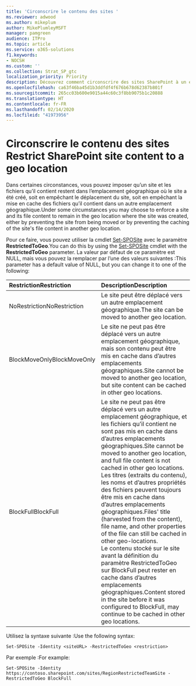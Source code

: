 ```yaml
---
title: 'Circonscrire le contenu des sites '
ms.reviewer: adwood
ms.author: mikeplum
author: MikePlumleyMSFT
manager: pamgreen
audience: ITPro
ms.topic: article
ms.service: o365-solutions
f1.keywords:
- NOCSH
ms.custom: ''
ms.collection: Strat_SP_gtc
localization_priority: Priority
description: Découvrez comment circonscrire des sites SharePoint à un emplacement géographique spécifique dans un environnement multigéographique.
ms.openlocfilehash: ca63f46ba45d1b3ddfdf4f676b678d62387b801f
ms.sourcegitcommit: 265cc03b600e9015a44c60c3f8bb9075b1c20888
ms.translationtype: HT
ms.contentlocale: fr-FR
ms.lasthandoff: 02/14/2020
ms.locfileid: "41973956"
---
```

# <a name="restrict-sharepoint-site-content-to-a-geo-location"></a><span data-ttu-id="a6226-103">Circonscrire le contenu des sites </span><span class="sxs-lookup"><span data-stu-id="a6226-103">Restrict SharePoint site content to a geo location</span></span>

<span data-ttu-id="a6226-104">Dans certaines circonstances, vous pouvez imposer qu’un site et les fichiers qu’il contient restent dans l’emplacement géographique où le site a été créé, soit en empêchant le déplacement du site, soit en empêchant la mise en cache des fichiers qu’il contient dans un autre emplacement géographique.</span><span class="sxs-lookup"><span data-stu-id="a6226-104">Under some circumstances you may choose to enforce a site and its file content to remain in the geo location where the site was created, either by preventing the site from being moved or by preventing the caching of the site's file content in another geo location.</span></span>

<span data-ttu-id="a6226-105">Pour ce faire, vous pouvez utiliser la cmdlet [Set-SPOSite](https://docs.microsoft.com/powershell/module/sharepoint-online/set-sposite) avec le paramètre **RestrictedToGeo**.</span><span class="sxs-lookup"><span data-stu-id="a6226-105">You can do this by using the [Set-SPOSite](https://docs.microsoft.com/powershell/module/sharepoint-online/set-sposite) cmdlet with the **RestrictedToGeo** parameter.</span></span> <span data-ttu-id="a6226-106">La valeur par défaut de ce paramètre est NULL, mais vous pouvez la remplacer par l’une des valeurs suivantes :</span><span class="sxs-lookup"><span data-stu-id="a6226-106">This parameter has a default value of NULL, but you can change it to one of the following:</span></span>

|<span data-ttu-id="a6226-107">Restriction</span><span class="sxs-lookup"><span data-stu-id="a6226-107">Restriction</span></span>|<span data-ttu-id="a6226-108">Description</span><span class="sxs-lookup"><span data-stu-id="a6226-108">Description</span></span>|
|:----------|:----------|
|<span data-ttu-id="a6226-109">NoRestriction</span><span class="sxs-lookup"><span data-stu-id="a6226-109">NoRestriction</span></span>|<span data-ttu-id="a6226-110">Le site peut être déplacé vers un autre emplacement géographique.</span><span class="sxs-lookup"><span data-stu-id="a6226-110">The site can be moved to another geo location.</span></span>|
|<span data-ttu-id="a6226-111">BlockMoveOnly</span><span class="sxs-lookup"><span data-stu-id="a6226-111">BlockMoveOnly</span></span>|<span data-ttu-id="a6226-112">Le site ne peut pas être déplacé vers un autre emplacement géographique, mais son contenu peut être mis en cache dans d’autres emplacements géographiques.</span><span class="sxs-lookup"><span data-stu-id="a6226-112">Site cannot be moved to another geo location, but site content can be cached in other geo locations.</span></span>|
|<span data-ttu-id="a6226-113">BlockFull</span><span class="sxs-lookup"><span data-stu-id="a6226-113">BlockFull</span></span>|<span data-ttu-id="a6226-114">Le site ne peut pas être déplacé vers un autre emplacement géographique, et les fichiers qu’il contient ne sont pas mis en cache dans d’autres emplacements géographiques.</span><span class="sxs-lookup"><span data-stu-id="a6226-114">Site cannot be moved to another geo location, and full file content is not cached in other geo locations.</span></span> <span data-ttu-id="a6226-115">Les titres (extraits du contenu), les noms et d’autres propriétés des fichiers peuvent toujours être mis en cache dans d’autres emplacements géographiques.</span><span class="sxs-lookup"><span data-stu-id="a6226-115">Files' title (harvested from the content), file name, and other properties of the file can still be cached in other geo-locations.</span></span><br><span data-ttu-id="a6226-116">Le contenu stocké sur le site avant la définition du paramètre RestrictedToGeo sur BlockFull peut rester en cache dans d’autres emplacements géographiques.</span><span class="sxs-lookup"><span data-stu-id="a6226-116">Content stored in the site before it was configured to BlockFull, may continue to be cached in other geo locations.</span></span>|

<span data-ttu-id="a6226-117">Utilisez la syntaxe suivante :</span><span class="sxs-lookup"><span data-stu-id="a6226-117">Use the following syntax:</span></span>

`Set-SPOSite -Identity <siteURL> -RestrictedToGeo <restriction>`

<span data-ttu-id="a6226-118">Par exemple :</span><span class="sxs-lookup"><span data-stu-id="a6226-118">For example:</span></span>

`Set-SPOSite -Identity https://contoso.sharepoint.com/sites/RegionRestrictedTeamSite -RestrictedToGeo BlockFull`
